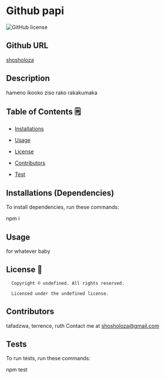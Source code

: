 # Github papi

![GitHub license](https://img.shields.io/badge/license-undefined-yellowgreen.svg)

## Github URL

[shosholoza](https://github.com/shosholoza/)

## Description

hameno ikooko ziso rako rakakumaka

## Table of Contents 🗒

* [Installations](#dependencies)

* [Usage](#usage)

* [License](#license)

* [Contributors](#contributors)

* [Test](#test)

## Installations (Dependencies)

To install dependencies, run these commands:

npm i

## Usage

for whatever baby

## License 📛

      Copyright © undefined. All rights reserved. 
      
      Licensed under the undefined license.

## Contributors

tafadzwa, terrence, ruth
Contact me at shosholoza@gmail.com

## Tests

To run tests, run these commands:

npm test
